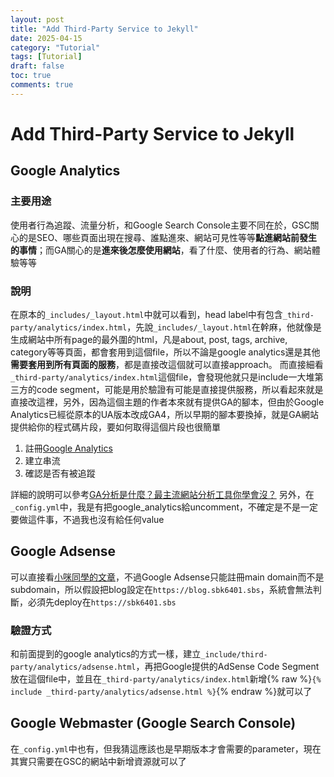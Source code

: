 ```yaml
---
layout: post
title: "Add Third-Party Service to Jekyll"
date: 2025-04-15
category: "Tutorial"
tags: [Tutorial]
draft: false
toc: true
comments: true
---
```


# Add Third-Party Service to Jekyll
<!-- more -->

## Google Analytics
### 主要用途
使用者行為追蹤、流量分析，和Google Search Console主要不同在於，GSC關心的是SEO、哪些頁面出現在搜尋、誰點進來、網站可見性等等**點進網站前發生的事情**；而GA關心的是**進來後怎麼使用網站**，看了什麼、使用者的行為、網站體驗等等

### 說明
在原本的`_includes/_layout.html`中就可以看到，head label中有包含`_third-party/analytics/index.html`，先說`_includes/_layout.html`在幹麻，他就像是生成網站中所有page的最外圍的html，凡是about, post, tags, archive, category等等頁面，都會套用到這個file，所以不論是google analytics還是其他**需要套用到所有頁面的服務**，都是直接改這個就可以直接approach。
而直接細看`_third-party/analytics/index.html`這個file，會發現他就只是include一大堆第三方的code segment，可能是用於驗證有可能是直接提供服務，所以看起來就是直接改這裡，另外，因為這個主題的作者本來就有提供GA的腳本，但由於Google Analytics已經從原本的UA版本改成GA4，所以早期的腳本要換掉，就是GA網站提供給你的程式碼片段，要如何取得這個片段也很簡單
1. 註冊[Google Analytics](https://analytics.google.com/analytics/web)
2. 建立串流
3. 確認是否有被追蹤

詳細的說明可以參考[GA分析是什麼？最主流網站分析工具你學會沒？](https://welly.tw/blog/google-analytics-instruction)
另外，在`_config.yml`中，我是有把google_analytics給uncomment，不確定是不是一定要做這件事，不過我也沒有給任何value

## Google Adsense
可以直接看[小咪同學的文章](https://freespiritmi.com/google-adsense-step-by-step-guide/)，不過Google Adsense只能註冊main domain而不是subdomain，所以假設把blog設定在`https://blog.sbk6401.sbs`，系統會無法判斷，必須先deploy在`https://sbk6401.sbs`

### 驗證方式
和前面提到的google analytics的方式一樣，建立`_include/third-party/analytics/adsense.html`，再把Google提供的AdSense Code Segment放在這個file中，並且在`_third-party/analytics/index.html`新增{% raw %}`{% include _third-party/analytics/adsense.html %}`{% endraw %}就可以了

## Google Webmaster (Google Search Console)
在`_config.yml`中也有，但我猜這應該也是早期版本才會需要的parameter，現在其實只需要在GSC的網站中新增資源就可以了
